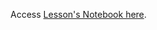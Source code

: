 Access [Lesson's Notebook here](https://github.com/rmotr-curriculum/base-python-curriculum/blob/master/unit-20-functional-programming/lesson-1-advanced-functions/Advanced%20Function%20Features.ipynb).
